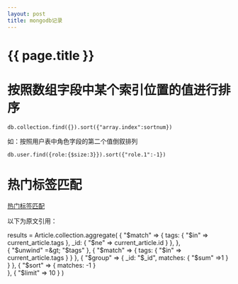 ```yaml
---
layout: post
title: mongodb记录
---
```

{{ page.title }}
================

# 按照数组字段中某个索引位置的值进行排序

`db.collection.find({}).sort({"array.index":sortnum})`

如：按照用户表中角色字段的第二个值倒叙排列

`db.user.find({role:{$size:3}}).sort({"role.1":-1})`


# 热门标签匹配

[热门标签匹配](http://www.1huage.com/archives/2541)

以下为原文引用：

results = Article.collection.aggregate(
  {
    "$match" =&gt; { 
      tags: { 
        "$in" =&gt; current_article.tags 
      },
      _id: { 
        "$ne" =&gt; current_article.id 
      }
    },
  },  
  { 
    "$unwind" =&gt; "$tags"
  },
  { 
    "$match" =&gt; { 
      tags: { 
        "$in" =&gt; current_article.tags 
      } 
    }
  },
  { 
    "$group" =&gt; {
      _id: "$_id", 
      matches: { "$sum" =&gt;1 }
    }
  },
  { 
    "$sort" =&gt; { matches: -1 }  
  },
  { 
    "$limit" =&gt; 10
  }
)